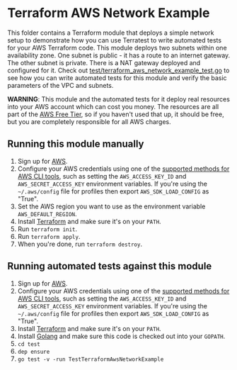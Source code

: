 # Terraform AWS Network Example

This folder contains a Terraform module that deploys a simple network setup to demonstrate how you can use Terratest to write automated tests for your AWS Terraform code. This module deploys two subnets within one availability zone. One subnet is public - it has a route to an internet gateway. The other subnet is private. There is a NAT gateway deployed and configured for it. 
Check out [test/terraform_aws_network_example_test.go](https://github.com/terraform-modules-krish/terratest/blob/v0.23.0/test/terraform_aws_network_example_test.go) to see how you can write automated tests for this module and verify the basic parameters of the VPC and subnets.

**WARNING**: This module and the automated tests for it deploy real resources into your AWS account which can cost you
money. The resources are all part of the [AWS Free Tier](https://aws.amazon.com/rds/free/), so if you haven't used that up,
it should be free, but you are completely responsible for all AWS charges.



## Running this module manually

1. Sign up for [AWS](https://aws.amazon.com/).
1. Configure your AWS credentials using one of the [supported methods for AWS CLI
   tools](https://docs.aws.amazon.com/cli/latest/userguide/cli-chap-getting-started.html), such as setting the
   `AWS_ACCESS_KEY_ID` and `AWS_SECRET_ACCESS_KEY` environment variables. If you're using the `~/.aws/config` file for profiles then export `AWS_SDK_LOAD_CONFIG` as "True".
1. Set the AWS region you want to use as the environment variable `AWS_DEFAULT_REGION`.
1. Install [Terraform](https://www.terraform.io/) and make sure it's on your `PATH`.
1. Run `terraform init`.
1. Run `terraform apply`.
1. When you're done, run `terraform destroy`.




## Running automated tests against this module

1. Sign up for [AWS](https://aws.amazon.com/).
1. Configure your AWS credentials using one of the [supported methods for AWS CLI
   tools](https://docs.aws.amazon.com/cli/latest/userguide/cli-chap-getting-started.html), such as setting the
   `AWS_ACCESS_KEY_ID` and `AWS_SECRET_ACCESS_KEY` environment variables. If you're using the `~/.aws/config` file for profiles then export `AWS_SDK_LOAD_CONFIG` as "True".
1. Install [Terraform](https://www.terraform.io/) and make sure it's on your `PATH`.
1. Install [Golang](https://golang.org/) and make sure this code is checked out into your `GOPATH`.
1. `cd test`
1. `dep ensure`
1. `go test -v -run TestTerraformAwsNetworkExample`
